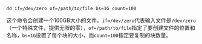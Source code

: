 
```shell
dd if=/dev/zero of=/path/to/file bs=1G count=100
```

这个命令会创建一个100GB大小的文件。`if=/dev/zero`代表输入文件是`/dev/zero`（一个特殊文件，提供无限的零），`of=/path/to/file`指定了要创建文件的位置和名称，`bs=1G`设置了每个块的大小，而`count=100`指定要复制的块数量。